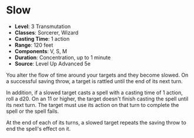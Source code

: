 # Slow

- **Level**: 3 Transmutation
- **Classes**: Sorcerer, Wizard
- **Casting Time**: 1 action
- **Range**: 120 feet
- **Components**: V, S, M
- **Duration**: Concentration, up to 1 minute
- **Source**: Level Up Advanced 5e

You alter the flow of time around your targets and they become slowed. On a successful saving throw, a target is rattled until the end of its next turn.

In addition, if a slowed target casts a spell with a casting time of 1 action, roll a d20\. On an 11 or higher, the target doesn't finish casting the spell until its next turn. The target must use its action on that turn to complete the spell or the spell fails.

At the end of each of its turns, a slowed target repeats the saving throw to end the spell's effect on it.

